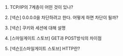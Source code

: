 1. TCP/IP의 7계층이 어떤 것이 있나?

2. [넥슨] 0.0.0.0을 차단하려고 한다. 어떻게 하면 차단이 될까?

3. [넥슨] 쿠키와 세션에 대해 설명

4. [스마일게이트 스토브] GET과 POST방식의 차이점

5. [넥슨][스마일게이트 스토브] HTTP란?
